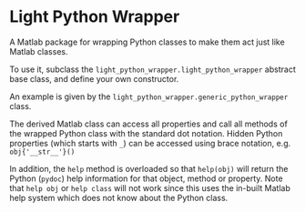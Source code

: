# Light Python Wrapper

A Matlab package for wrapping Python classes to make them act just like Matlab classes.

To use it, subclass the `light_python_wrapper.light_python_wrapper` abstract base class, and define your own constructor.

An example is given by the `light_python_wrapper.generic_python_wrapper` class.

The derived Matlab class can access all properties and call all methods of the wrapped Python class with the standard dot notation.
Hidden Python properties (which starts with `_`) can be accessed using brace notation, e.g. `obj{'__str__'}()`

In addition, the `help` method is overloaded so that `help(obj)` will return the Python (`pydoc`) help information for that object, method or property.
Note that `help obj` or `help class` will not work since this uses the in-built Matlab help system which does not know about the Python class.
